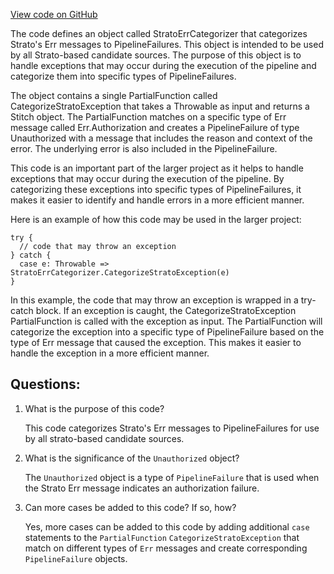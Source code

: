 [View code on GitHub](https://github.com/misbahsy/the-algorithm/product-mixer/core/src/main/scala/com/twitter/product_mixer/core/functional_component/candidate_source/strato/StratoErrCategorizer.scala)

The code defines an object called StratoErrCategorizer that categorizes Strato's Err messages to PipelineFailures. This object is intended to be used by all Strato-based candidate sources. The purpose of this object is to handle exceptions that may occur during the execution of the pipeline and categorize them into specific types of PipelineFailures. 

The object contains a single PartialFunction called CategorizeStratoException that takes a Throwable as input and returns a Stitch object. The PartialFunction matches on a specific type of Err message called Err.Authorization and creates a PipelineFailure of type Unauthorized with a message that includes the reason and context of the error. The underlying error is also included in the PipelineFailure. 

This code is an important part of the larger project as it helps to handle exceptions that may occur during the execution of the pipeline. By categorizing these exceptions into specific types of PipelineFailures, it makes it easier to identify and handle errors in a more efficient manner. 

Here is an example of how this code may be used in the larger project:

```
try {
  // code that may throw an exception
} catch {
  case e: Throwable => StratoErrCategorizer.CategorizeStratoException(e)
}
```

In this example, the code that may throw an exception is wrapped in a try-catch block. If an exception is caught, the CategorizeStratoException PartialFunction is called with the exception as input. The PartialFunction will categorize the exception into a specific type of PipelineFailure based on the type of Err message that caused the exception. This makes it easier to handle the exception in a more efficient manner.
## Questions: 
 1. What is the purpose of this code?
    
    This code categorizes Strato's Err messages to PipelineFailures for use by all strato-based candidate sources.

2. What is the significance of the `Unauthorized` object?
    
    The `Unauthorized` object is a type of `PipelineFailure` that is used when the Strato Err message indicates an authorization failure.

3. Can more cases be added to this code? If so, how?
    
    Yes, more cases can be added to this code by adding additional `case` statements to the `PartialFunction` `CategorizeStratoException` that match on different types of `Err` messages and create corresponding `PipelineFailure` objects.